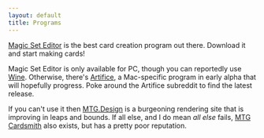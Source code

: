```yaml
---
layout: default
title: Programs
---
```



[Magic Set Editor](http://magicseteditor.sourceforge.net/download.html) is the best card creation program out there. Download it and start making cards!

Magic Set Editor is only available for PC, though you can reportedly use [Wine](https://www.winehq.org/). Otherwise, there's [Artifice](https://www.reddit.com/r/ArtificeMTG/), a Mac-specific program in early alpha that will hopefully progress. Poke around the Artifice subreddit to find the latest release.

If you can't use it then [MTG.Design](https://mtg.design/) is a burgeoning rendering site that is improving in leaps and bounds. If all else, and I do mean *all else* fails, <a href="http://mtgcardsmith.com/">MTG Cardsmith</a> also exists, but has a pretty poor reputation.